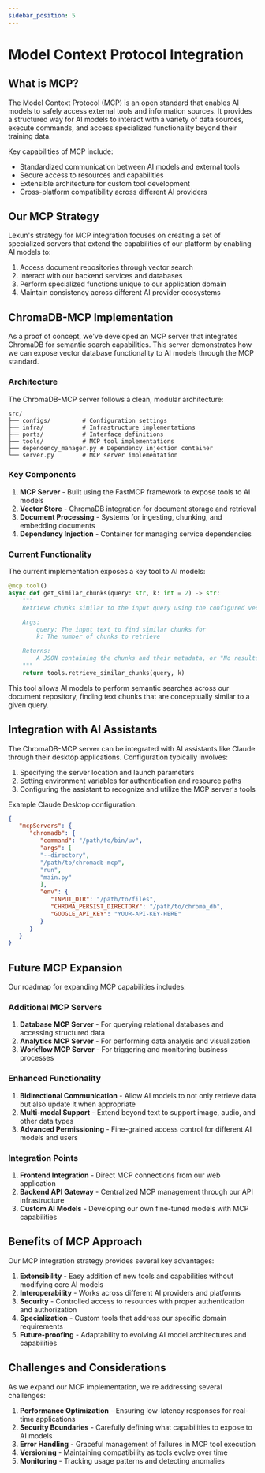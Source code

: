 ```yaml
---
sidebar_position: 5
---
```


# Model Context Protocol Integration

## What is MCP?

The Model Context Protocol (MCP) is an open standard that enables AI models to safely access external tools and information sources. It provides a structured way for AI models to interact with a variety of data sources, execute commands, and access specialized functionality beyond their training data.

Key capabilities of MCP include:
- Standardized communication between AI models and external tools
- Secure access to resources and capabilities
- Extensible architecture for custom tool development
- Cross-platform compatibility across different AI providers

## Our MCP Strategy

Lexun's strategy for MCP integration focuses on creating a set of specialized servers that extend the capabilities of our platform by enabling AI models to:

1. Access document repositories through vector search
2. Interact with our backend services and databases
3. Perform specialized functions unique to our application domain
4. Maintain consistency across different AI provider ecosystems

## ChromaDB-MCP Implementation

As a proof of concept, we've developed an MCP server that integrates ChromaDB for semantic search capabilities. This server demonstrates how we can expose vector database functionality to AI models through the MCP standard.

### Architecture

The ChromaDB-MCP server follows a clean, modular architecture:

```
src/
├── configs/         # Configuration settings
├── infra/           # Infrastructure implementations
├── ports/           # Interface definitions
├── tools/           # MCP tool implementations
├── dependency_manager.py # Dependency injection container
└── server.py        # MCP server implementation
```

### Key Components

1. **MCP Server** - Built using the FastMCP framework to expose tools to AI models
2. **Vector Store** - ChromaDB integration for document storage and retrieval
3. **Document Processing** - Systems for ingesting, chunking, and embedding documents
4. **Dependency Injection** - Container for managing service dependencies

### Current Functionality

The current implementation exposes a key tool to AI models:

```python
@mcp.tool()
async def get_similar_chunks(query: str, k: int = 2) -> str:
    """
    Retrieve chunks similar to the input query using the configured vector store.

    Args:
        query: The input text to find similar chunks for
        k: The number of chunks to retrieve

    Returns:
        A JSON containing the chunks and their metadata, or "No results were found" if no chunks found
    """
    return tools.retrieve_similar_chunks(query, k)
```

This tool allows AI models to perform semantic searches across our document repository, finding text chunks that are conceptually similar to a given query.

## Integration with AI Assistants

The ChromaDB-MCP server can be integrated with AI assistants like Claude through their desktop applications. Configuration typically involves:

1. Specifying the server location and launch parameters
2. Setting environment variables for authentication and resource paths
3. Configuring the assistant to recognize and utilize the MCP server's tools

Example Claude Desktop configuration:
```json
{
   "mcpServers": {
      "chromadb": {
         "command": "/path/to/bin/uv",
         "args": [
         "--directory",
         "/path/to/chromadb-mcp",
         "run",
         "main.py"
         ],
         "env": {
            "INPUT_DIR": "/path/to/files",
            "CHROMA_PERSIST_DIRECTORY": "/path/to/chroma_db",
            "GOOGLE_API_KEY": "YOUR-API-KEY-HERE"
         }
      }
   }
}
```

## Future MCP Expansion

Our roadmap for expanding MCP capabilities includes:

### Additional MCP Servers

1. **Database MCP Server** - For querying relational databases and accessing structured data
2. **Analytics MCP Server** - For performing data analysis and visualization
3. **Workflow MCP Server** - For triggering and monitoring business processes

### Enhanced Functionality

1. **Bidirectional Communication** - Allow AI models to not only retrieve data but also update it when appropriate
2. **Multi-modal Support** - Extend beyond text to support image, audio, and other data types
3. **Advanced Permissioning** - Fine-grained access control for different AI models and users

### Integration Points

1. **Frontend Integration** - Direct MCP connections from our web application 
2. **Backend API Gateway** - Centralized MCP management through our API infrastructure
3. **Custom AI Models** - Developing our own fine-tuned models with MCP capabilities

## Benefits of MCP Approach

Our MCP integration strategy provides several key advantages:

1. **Extensibility** - Easy addition of new tools and capabilities without modifying core AI models
2. **Interoperability** - Works across different AI providers and platforms
3. **Security** - Controlled access to resources with proper authentication and authorization
4. **Specialization** - Custom tools that address our specific domain requirements
5. **Future-proofing** - Adaptability to evolving AI model architectures and capabilities

## Challenges and Considerations

As we expand our MCP implementation, we're addressing several challenges:

1. **Performance Optimization** - Ensuring low-latency responses for real-time applications
2. **Security Boundaries** - Carefully defining what capabilities to expose to AI models
3. **Error Handling** - Graceful management of failures in MCP tool execution
4. **Versioning** - Maintaining compatibility as tools evolve over time
5. **Monitoring** - Tracking usage patterns and detecting anomalies 